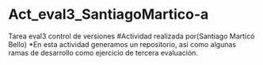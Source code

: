 # Act_eval3_SantiagoMartico-a
Tarea eval3 control de versiones
#Actividad realizada por(Santiago Marticó Bello)
*En esta actividad generamos un repositorio, así como algunas ramas de desarrollo como ejercicio de tercera evaluación.
